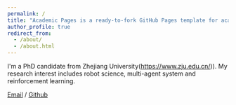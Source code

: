 ```yaml
---
permalink: /
title: "Academic Pages is a ready-to-fork GitHub Pages template for academic personal websites"
author_profile: true
redirect_from: 
  - /about/
  - /about.html
---
```


I'm a PhD candidate from Zhejiang University(https://www.zju.edu.cn/)). My research interest includes robot science, multi-agent system and reinforcement learning.

[Email](shizifeng@zju.edu.cn) / [Github](https://github.com/ShiZifeng) 
